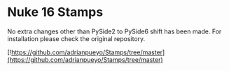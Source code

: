 # Nuke 16 Stamps

No extra changes other than PySide2 to PySide6 shift has been made.
For installation please check the original repository.

[!https://github.com/adrianpueyo/Stamps/tree/master](https://github.com/adrianpueyo/Stamps/tree/master)


